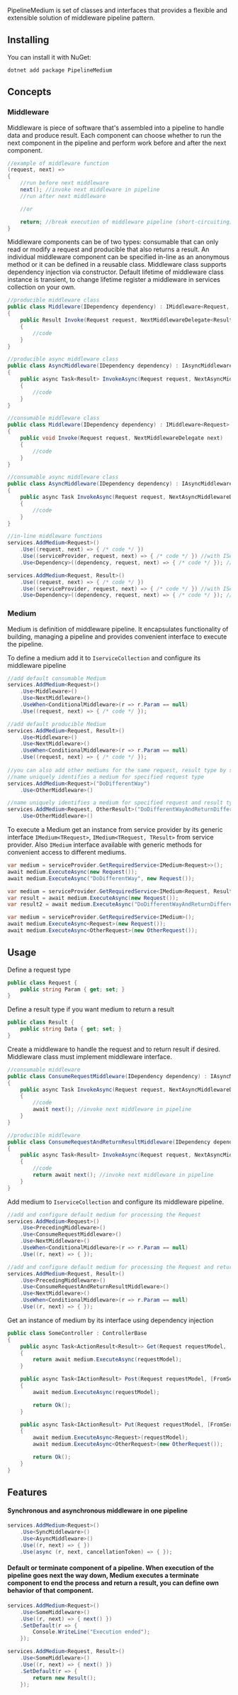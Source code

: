 PipelineMedium is set of classes and interfaces that provides a flexible and extensible solution of middleware pipeline pattern.

## Installing

You can install it with NuGet:

    dotnet add package PipelineMedium

## Concepts

### Middleware

Middleware is piece of software that's assembled into a pipeline to handle data and produce result. Each component can choose whether to run the next component in the pipeline and perform work before and after the next component. 
```csharp
//example of middleware function
(request, next) =>
{
    //run before next middleware 
    next(); //invoke next middleware in pipeline
    //run after next middleware 

    //or

    return; //break execution of middleware pipeline (short-circuiting)
}
```
Middleware components can be of two types: consumable that can only read or modify a request and producible that also returns a result. 
An individual middleware component can be specified in-line as an anonymous method or it can be defined in a reusable class. Middleware class supports dependency injection via constructor. Default lifetime of middleware class instance is transient, to change lifetime register a middleware in services collection on your own.
```csharp
//producible middleware class
public class Middleware(IDependency dependency) : IMiddleware<Request, Result>
{
    public Result Invoke(Request request, NextMiddlewareDelegate<Result> next)
    {
        //code
    }
}

//producible async middleware class
public class AsyncMiddleware(IDependency dependency) : IAsyncMiddleware<Request, Result>
{
    public async Task<Result> InvokeAsync(Request request, NextAsyncMiddlewareDelegate<Result> next)
    {
        //code
    }
}

//consumable middleware class
public class Middleware(IDependency dependency) : IMiddleware<Request>
{
    public void Invoke(Request request, NextMiddlewareDelegate next)
    {
        //code
    }
}

//consumable async middleware class
public class AsyncMiddleware(IDependency dependency) : IAsyncMiddleware<Request>
{
    public async Task InvokeAsync(Request request, NextAsyncMiddlewareDelegate next)
    {
        //code
    }
}

//in-line middleware functions
services.AddMedium<Request>()
    .Use((request, next) => { /* code */ })
    .Use((serviceProvider, request, next) => { /* code */ }) //with IServiceProvider
    .Use<Dependency>((dependency, request, next) => { /* code */ }); //with Dependency provided

services.AddMedium<Request, Result>()
    .Use((request, next) => { /* code */ })
    .Use((serviceProvider, request, next) => { /* code */ }) //with IServiceProvider
    .Use<Dependency>((dependency, request, next) => { /* code */ }); //with Dependency provided
```

### Medium

Medium is definition of middleware pipeline. It encapsulates functionality of building, managing a pipeline and provides convenient interface to execute the pipeline.

To define a medium add it to `IserviceCollection` and configure its middleware pipeline
```csharp
//add default consumable Medium
services.AddMedium<Request>()
    .Use<Middleware>()
    .Use<NextMiddleware>()
    .UseWhen<ConditionalMiddleware>(r => r.Param == null)
    .Use((request, next) => { /* code */ });

//add default producible Medium 
services.AddMedium<Request, Result>()
    .Use<Middleware>()
    .Use<NextMiddleware>()
    .UseWhen<ConditionalMiddleware>(r => r.Param == null)
    .Use((request, next) => { /* code */ });
    
//you can also add other mediums for the same request, result type by specifying a name (default name is "Default")
//name uniquely identifies a medium for specified request type
services.AddMedium<Request>("DoDifferentWay")
    .Use<OtherMiddleware>()

//name uniquely identifies a medium for specified request and result types combination
services.AddMedium<Request, OtherResult>("DoDifferentWayAndReturnDifferentResult")
    .Use<OtherMiddleware>()
```
To execute a Medium get an instance from service provider by its generic interface `IMedium<TRequest>`, `IMedium<TRequest, TResult>` from service provider.
Also `IMedium` interface available with generic methods for convenient access to different mediums.
```csharp
var medium = serviceProvider.GetRequiredService<IMedium<Request>>();
await medium.ExecuteAsync(new Request());
await medium.ExecuteAsync("DoDifferentWay", new Request());

var medium = serviceProvider.GetRequiredService<IMedium<Request, Result>>();
var result = await medium.ExecuteAsync(new Request());
var result2 = await medium.ExecuteAsync("DoDifferentWayAndReturnDifferentResult", new Request());

var medium = serviceProvider.GetRequiredService<IMedium>();
await medium.ExecuteAsync<Request>(new Request());
await medium.ExecuteAsync<OtherRequest>(new OtherRequest());
```

## Usage

Define a request type
```csharp
public class Request {
    public string Param { get; set; }
}
```
Define a result type if you want medium to return a result
```csharp
public class Result {
    public string Data { get; set; }
}
```
Create a middleware to handle the request and to return result if desired. Middleware class must implement middleware interface.
```csharp
//consumable middleware
public class ConsumeRequestMiddleware(IDependency dependency) : IAsyncMiddleware<Request>
{
    public async Task InvokeAsync(Request request, NextAsyncMiddlewareDelegate next)
    {
        //code
        await next(); //invoke next middleware in pipeline
    }
}

//producible middleware
public class ConsumeRequestAndReturnResultMiddleware(IDependency dependency) : IAsyncMiddleware<Request, Result>
{
    public async Task<Result> InvokeAsync(Request request, NextAsyncMiddlewareDelegate<Result> next)
    {
        //code
        return await next(); //invoke next middleware in pipeline
    }
}
```
Add medium to `IserviceCollection` and configure its middleware pipeline.
```csharp
//add and configure default medium for processing the Request
services.AddMedium<Request>()
    .Use<PrecedingMiddleware>()
    .Use<ConsumeRequestMiddleware>()
    .Use<NextMiddleware>()
    .UseWhen<ConditionalMiddleware>(r => r.Param == null)
    .Use((r, next) => { });

//add and configure default medium for processing the Request and return the Result
services.AddMedium<Request, Result>()
    .Use<PrecedingMiddleware>()
    .Use<ConsumeRequestAndReturnResultMiddleware>()
    .Use<NextMiddleware>()
    .UseWhen<ConditionalMiddleware>(r => r.Param == null)
    .Use((r, next) => { });
```
Get an instance of medium by its interface using dependency injection
```csharp
public class SomeController : ControllerBase
{
    public async Task<ActionResult<Result>> Get(Request requestModel, [FromServices] IMedium<Request, Result> medium)
    {
        return await medium.ExecuteAsync(requestModel);
    }

    public async Task<IActionResult> Post(Request requestModel, [FromServices] IMedium<Request> medium)
    {
        await medium.ExecuteAsync(requestModel);

        return Ok();
    }

    public async Task<IActionResult> Put(Request requestModel, [FromServices] IMedium medium)
    {
        await medium.ExecuteAsync<Request>(requestModel);
        await medium.ExecuteAsync<OtherRequest>(new OtherRequest());

        return Ok();
    }
}
```

## Features

#### Synchronous and asynchronous middleware in one pipeline
```csharp
services.AddMedium<Request>()
    .Use<SyncMiddleware>()
    .Use<AsyncMiddleware>()
    .Use((r, next) => { })
    .Use(async (r, next, cancellationToken) => { });
```

#### Default or terminate component of a pipeline. When execution of the pipeline goes next the way down, Medium executes a terminate component to end the process and return a result, you can define own behavior of that component.
```csharp
services.AddMedium<Request>()
    .Use<SomeMiddleware>()
    .Use((r, next) => { next() })
    .SetDefault(r => {
        Console.WriteLine("Execution ended");
    });

services.AddMedium<Request, Result>()
    .Use<SomeMiddleware>()
    .Use((r, next) => { next() })
    .SetDefault(r => {
        return new Result();
    });
```